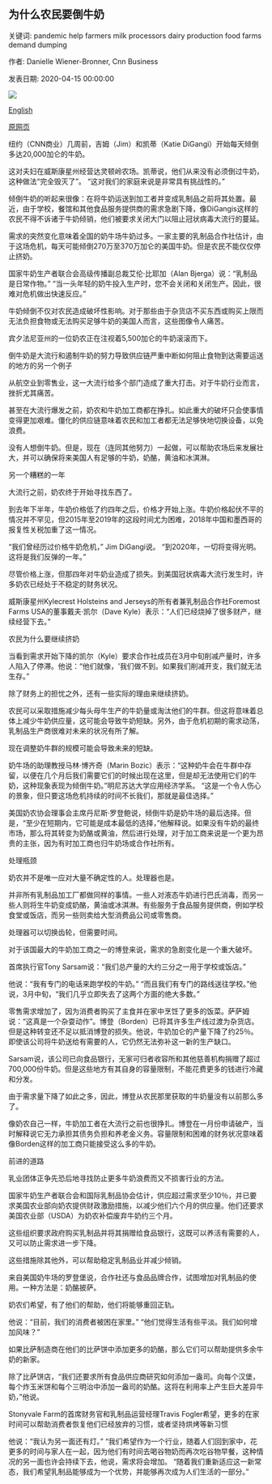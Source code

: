 ## 为什么农民要倒牛奶

关键词: pandemic help farmers milk processors dairy production food farms demand dumping

作者: Danielle Wiener-Bronner, Cnn Business

发表日期: 2020-04-15 00:00:00

![](https://cdn.cnn.com/cnnnext/dam/assets/200413160916-milk-dumping-us-dairy-farm-0331-restricted-super-tease.jpg)

[English](Why%20farmers%20are%20dumping%20their%20milk.md)

[原网页](https://edition.cnn.com/2020/04/15/business/milk-dumping-coronavirus/index.html)

纽约（CNN商业）几周前，吉姆（Jim）和凯蒂（Katie DiGangi）开始每天倾倒多达20,000加仑的牛奶。

这对夫妇在威斯康星州经营达灵顿岭农场。凯蒂说，他们从来没有必须倒过牛奶，这种做法“完全毁灭了”。 “这对我们的家庭来说是非常具有挑战性的。”

倾倒牛奶的听起来很像：在将牛奶运送到加工者并变成乳制品之前将其处置。最近，由于学校，餐馆和其他食品服务提供商的需求急剧下降，像DiGangis这样的农民不得不诉诸于牛奶倾销，他们被要求关闭大门以阻止冠状病毒大流行的蔓延。

需求的突然变化意味着全国的奶牛场牛奶过多。一家主要的乳制品合作社估计，由于这场危机，每天可能倾倒270万至370万加仑的美国牛奶。但是农民不能仅仅停止挤奶。

国家牛奶生产者联合会高级传播副总裁艾伦·比耶加（Alan Bjerga）说：“乳制品是日常作物。” “当一头年轻的奶牛投入生产时，您不会关闭和关闭生产。因此，很难对危机做出快速反应。”

牛奶倾倒不仅对农民造成破坏性影响。对于那些由于杂货店不买东西或购买上限而无法负担食物或无法购买足够牛奶的美国人而言，这些图像令人痛苦。

宾夕法尼亚州的一位奶农正在注视着5,500加仑的牛奶滚滚而下。

倒牛奶是大流行和遏制牛奶的努力导致供应链严重中断如何阻止食物到达需要运送的地方的另一个例子

从航空业到零售业，这一大流行给多个部门造成了重大打击。对于牛奶行业而言，挫折尤其痛苦。

甚至在大流行爆发之前，奶农和牛奶加工商都在挣扎。如此重大的破坏只会使事情变得更加艰难。僵化的供应链意味着农民和加工者都无法足够快地切换设备，以免浪费。

没有人想倒牛奶。但是，现在（连同其他努力）一起做，可以帮助农场后来发展壮大，并可以确保将来美国人有足够的牛奶，奶酪，黄油和冰淇淋。

另一个糟糕的一年

大流行之前，奶农终于开始寻找东西了。

到去年下半年，牛奶价格低了约四年之后，价格才开始上涨。牛奶价格起伏不平的情况并不罕见，但2015年至2019年的这段时间尤为困难，2018年中国和墨西哥的报复性关税加重了这一情况。

“我们曾经历过价格牛奶危机，” Jim DiGangi说。 “到2020年，一切将变得光明。这将是我们反弹的一年。”

尽管价格上涨，但那四年对牛奶业造成了损失。到美国冠状病毒大流行发生时，许多奶农已经处于不稳定的财务状况。

威斯康星州Kylecrest Holsteins and Jerseys的所有者兼乳制品合作社Foremost Farms USA的董事戴夫·凯尔（Dave Kyle）表示：“人们已经烧掉了很多财产，继续经营下去。”

农民为什么要继续挤奶

当看到需求开始下降的凯尔（Kyle）要求合作社成员在3月中旬削减产量时，许多人陷入了停滞。他说：“他们就像，'我们做不到。如果我们削减开支，我们就无法生存。”

除了财务上的担忧之外，还有一些实际的理由来继续挤奶。

农民可以采取措施减少每头母牛生产的牛奶量或淘汰他们的牛群。但这将意味着总体上减少牛奶供应量，这可能会导致牛奶短缺。另外，由于危机初期的需求动荡，乳制品生产商很难对未来的状况有所了解。

现在调整奶牛群的规模可能会导致未来的短缺。

奶牛场的助理教授马林·博齐奇（Marin Bozic）表示：“这种奶牛会在牛群中存留，以便在几个月后我们需要它们的时候出现在这里，但是却无法使用它们的牛奶，这种现象表现为倾倒牛奶。”明尼苏达大学应用经济学系。 “这是一个令人伤心的景象，但只要这场危机持续的时间不长我们，那就是最佳选择。”

美国奶农协会理事会主席丹尼斯·罗登鲍说，倾倒牛奶是奶牛场的最后选择。但是，“至少在短期内，它可能是成本最低的选择，”他解释说。如果没有牛奶的最终市场，那么将其转变为奶酪或黄油，然后进行处理，对于加工商来说是一个更为昂贵的主张，因为有时加工商也归牛奶场或合作社所有。

处理瓶颈

奶农并不是唯一应对大量不确定性的人。处理器也是。

并非所有乳制品加工厂都做同样的事情。一些人对液态牛奶进行巴氏消毒，而另一些人则将生牛奶变成奶酪，黄油或冰淇淋。有些服务于食品服务提供商，例如学校食堂或饭店，而另一些则卖给大型消费品公司或零售商。

处理器可以切换齿轮，但需要时间。

对于该国最大的牛奶加工商之一的博登来说，需求的急剧变化是一个重大破坏。

首席执行官Tony Sarsam说：“我们总产量的大约三分之一用于学校或饭店。”

他说：“我有专门的电话来跑学校的牛奶。” “而且我们有专门的路线送往学校。”他说，3月中旬，“我们几乎立即失去了这两个方面的绝大多数。”

零售需求增加了，因为消费者购买了主食并在家中烹饪了更多的饭菜。萨萨姆说：“这真是一个杂耍动作”。博登（Borden）已将其许多生产线过渡为杂货店。但是这种转变还不足以抵消博登的损失。他说，牛奶加仑的产量下降了约25％。即使该公司将牛奶送给有需要的人，它仍然无法弥补这一新的生产缺口。

Sarsam说，该公司已向食品银行，无家可归者收容所和其他慈善机构捐赠了超过700,000份牛奶。但是这些地方有其自身的容量限制，不能花费更多的钱进行冷藏和分发。

由于需求量下降了如此之多，因此，博登从农民那里获取的牛奶量没有以前那么多了。

像奶农自己一样，牛奶加工者在大流行之前也很挣扎。博登在一月份申请破产，当时解释说它无力承担其债务负担和养老金义务。容量限制和困难的财务状况意味着像Borden这样的加工商只能接受这么多的牛奶。

前进的道路

乳业团体正争先恐后地寻找防止更多牛奶浪费而又不损害行业的方法。

国家牛奶生产者联合会和国际乳制品协会估计，供应超过需求至少10％，并已要求美国农业部向奶农提供财政激励措施，以减少他们六个月的供应量。他们还要求美国农业部（USDA）为奶农补偿废弃牛奶约三个月。

这些组织要求政府购买乳制品并将其捐赠给食品银行，这既可以养活有需要的人，又可以防止需求进一步下降。

这些措施除其他外，可以帮助稳定乳制品业并减少倾销。

来自美国奶牛场的罗登堡说，合作社还与食品品牌合作，试图增加对乳制品的使用。一种方法是：奶酪披萨。

奶农们希望，有了他们的帮助，他们将能够重回正轨。

他说：“目前，我们的消费者被困在家里。” “他们觉得生活有些平淡。我们如何增加风味？”

如果比萨制造商在他们的比萨饼中添加更多的奶酪，那么它们可以帮助提供多余牛奶的新家。

除了比萨饼店，“我们还要求所有食品供应商研究如何添加一盎司。向每个汉堡，每个炸玉米饼和每个三明治中添加一盎司的奶酪。这将在利用率上产生巨大差异牛奶，”他说。

Stonyvale Farm的首席财务官和乳制品运营经理Travis Fogler希望，更多的在家时间可以帮助消费者恢复他们已经放弃的习惯，或者坚持烘烤等新习惯

他说：“我认为另一面还有灯。” “我们希望作为一个行业，随着人们回到家中，花更多的时间与家人在一起，因为他们有时间去喝谷物奶而再次吃谷物早餐，这种情况的另一面也许会持续下去，他说，需求将会增加。 “随着我们重新适应这一新常态，我们希望乳制品能够成为一个优势，并能够再次成为人们生活的一部分。”